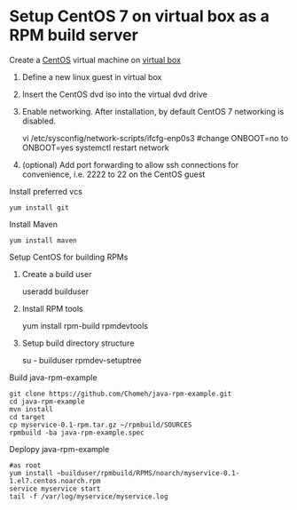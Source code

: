 # Setup CentOS 7 on virtual box as a RPM build server

Create a [CentOS](https://www.centos.org/) virtual machine on [virtual box](https://www.virtualbox.org/)

1. Define a new linux guest in virtual box
1. Insert the CentOS dvd iso into the virtual dvd drive
1. Enable networking. After installation, by default CentOS 7 networking is disabled.

    vi /etc/sysconfig/network-scripts/ifcfg-enp0s3
    #change ONBOOT=no to ONBOOT=yes
    systemctl restart network
	
1. (optional) Add port forwarding to allow ssh connections for convenience, i.e. 2222 to 22 on the CentOS guest

Install preferred vcs

    yum install git

Install Maven

    yum install maven
	
Setup CentOS for building RPMs

1. Create a build user

    useradd builduser
	
1. Install RPM tools

    yum install rpm-build rpmdevtools
	
1. Setup build directory structure

    su - builduser
    rpmdev-setuptree
	
Build java-rpm-example

    git clone https://github.com/Chomeh/java-rpm-example.git
	cd java-rpm-example
	mvn install
	cd target
	cp myservice-0.1-rpm.tar.gz ~/rpmbuild/SOURCES
	rpmbuild -ba java-rpm-example.spec
	
Deplopy java-rpm-example

	#as root
	yum install ~builduser/rpmbuild/RPMS/noarch/myservice-0.1-1.el7.centos.noarch.rpm
	service myservice start
	tail -f /var/log/myservice/myservice.log
	


	 
